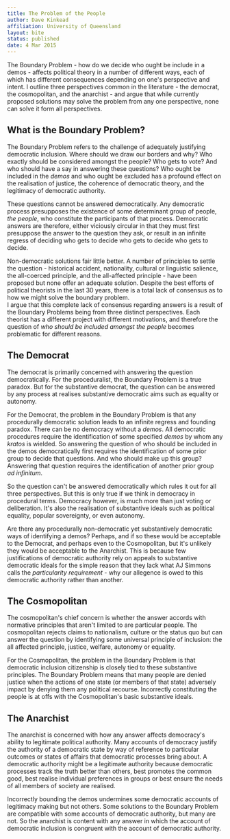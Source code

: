 ```yaml
---
title: The Problem of the People
author: Dave Kinkead
affiliation: University of Queensland
layout: bite
status: published
date: 4 Mar 2015
---
```



The Boundary Problem - how do we decide who ought be include in a demos - affects political theory in a number of different ways, each of which has different consequences depending on one's perspective and intent.  I outline three perspectives common in the literature - the democrat, the cosmopolitan, and the anarchist - and argue that while currently proposed solutions may solve the problem from any one perspective, none can solve it form all perspectives.


## What is the Boundary Problem?

The Boundary Problem refers to the challenge of adequately justifying democratic inclusion. Where should we draw our borders and why? Who exactly should be considered amongst the people?  Who gets to vote? And who should have a say in answering these questions?  Who ought be included in the _demos_ and who ought be excluded has a profound effect on the realisation of justice, the coherence of democratic theory, and the legitimacy of democratic authority.  

These questions cannot be answered democratically.  Any democratic process presupposes the existence of some determinant group of people, _the people_, who constitute the participants of that process. Democratic answers are therefore, either viciously circular in that they must first presuppose the answer to the question they ask, or result in an infinite regress of deciding who gets to decide who gets to decide who gets to decide.

Non-democratic solutions fair little better.  A number of principles to settle the question - historical accident, nationality, cultural or linguistic salience, the all-coerced principle, and the all-affected principle - have been proposed but none offer an adequate solution. Despite the best efforts of political theorists in the last 30 years, there is a total lack of consensus as to how we might solve the boundary problem.  
I argue that this complete lack of consensus regarding answers is a result of the Boundary Problems being from three distinct perspectives.  Each theorist has a different project with different motivations, and therefore the question of _who should be included amongst the people_ becomes problematic for different reasons.


## The Democrat

The democrat is primarily concerned with answering the question democratically.  For the proceduralist, the Boundary Problem is a true paradox.  But for the substantive democrat, the question can be answered by any process at realises substantive democratic aims such as equality or autonomy.

For the Democrat, the problem in the Boundary Problem is that any procedurally democratic solution leads to an infinite regress and founding paradox.  There can be no democracy without a _demos_.  All democratic procedures require the identification of some specified _demos_ by whom any _kratos_ is wielded.  So answering the question of who should be included in the demos democratically first requires the identification of some prior group to decide that questions.  And who should make up this group? Answering that question requires the identification of another prior group _ad infinitum_.

So the question can't be answered democratically which rules it out for all three perspectives.  But this is only true if we think in democracy in procedural terms.  Democracy however, is much more than just voting or deliberation.  It's also the realisation of substantive ideals such as political equality, popular sovereignty, or even autonomy.

Are there any procedurally non-democratic yet substantively democratic ways of identifying a demos?  Perhaps, and if so these would be acceptable to the Democrat, and perhaps even to the Cosmopolitan, but it's unlikely they would be acceptable to the Anarchist.  This is because few justifications of democratic authority rely on appeals to substantive democratic ideals for the simple reason that they lack what AJ Simmons calls the _particularity requirement_ - why our allegence is owed to this democratic authority rather than another.


## The Cosmopolitan

The cosmopolitan's chief concern is whether the answer accords with normative principles that aren't limited to are particular people.  The cosmopolitan rejects claims to nationalism, culture or the status quo but can answer the question by identifying some universal principle of inclusion: the all affected principle, justice, welfare, autonomy or equality.

For the Cosmopolitan, the problem in the Boundary Problem is that democratic inclusion citizenship is closely tied to these substantive principles.  The Boundary Problem means that many people are denied justice when the actions of one state (or members of that state) adversely impact by denying them any political recourse.  Incorrectly constituting the people is at offs with the Cosmopolitan's basic substantive ideals.  


## The Anarchist

The anarchist is concerned with how any answer affects democracy's ability to legitimate political authority.  Many accounts of democracy justify the authority of a democratic state by way of reference to particular outcomes or states of affairs that democratic processes bring about.  A democratic authority might be a legitimate authority because democratic processes track the truth better than others, best promotes the common good, best realise individual preferences in groups or best ensure the needs of all members of society are realised.

Incorrectly bounding the demos undermines some democratic accounts of legitimacy making but not others.  Some solutions to the Boundary Problem are compatible with some accounts of democratic authority, but many are not.  So the anarchist is content with any answer in which the account of democratic inclusion is congruent with the account of democratic authority.